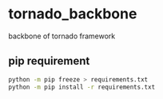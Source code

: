 # tornado_backbone
backbone of tornado framework

## pip requirement
```bash
python -m pip freeze > requirements.txt
python -m pip install -r requirements.txt
```
